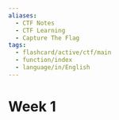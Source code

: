 ```yaml
---
aliases:
  - CTF Notes
  - CTF Learning
  - Capture The Flag
tags:
  - flashcard/active/ctf/main
  - function/index
  - language/in/English
---
```



# Week 1